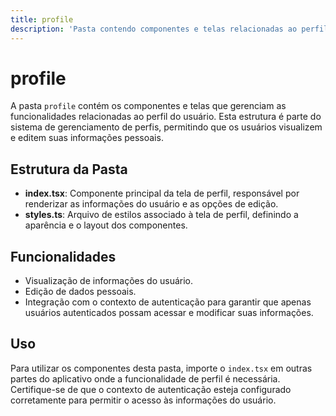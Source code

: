 ```yaml
---
title: profile
description: 'Pasta contendo componentes e telas relacionadas ao perfil do usuário.'
---
```


# profile

A pasta `profile` contém os componentes e telas que gerenciam as funcionalidades relacionadas ao perfil do usuário. Esta estrutura é parte do sistema de gerenciamento de perfis, permitindo que os usuários visualizem e editem suas informações pessoais.

## Estrutura da Pasta

- **index.tsx**: Componente principal da tela de perfil, responsável por renderizar as informações do usuário e as opções de edição.
- **styles.ts**: Arquivo de estilos associado à tela de perfil, definindo a aparência e o layout dos componentes.

## Funcionalidades

- Visualização de informações do usuário.
- Edição de dados pessoais.
- Integração com o contexto de autenticação para garantir que apenas usuários autenticados possam acessar e modificar suas informações.

## Uso

Para utilizar os componentes desta pasta, importe o `index.tsx` em outras partes do aplicativo onde a funcionalidade de perfil é necessária. Certifique-se de que o contexto de autenticação esteja configurado corretamente para permitir o acesso às informações do usuário.